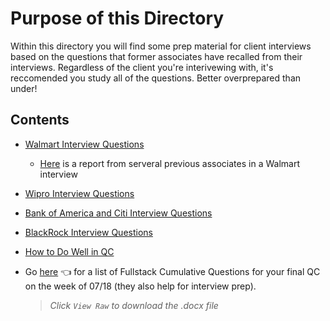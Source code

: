 # Purpose of this Directory
Within this directory you will find some prep material for client interviews based on the questions that former associates have recalled from their interviews.  Regardless of the client you're interivewing with, it's reccomended you study all of the questions.  Better overprepared than under!

## Contents
- [Walmart Interview Questions](https://github.com/220531-Enterprise/demos/blob/main/interviews/walmart.md)
  - [Here](https://docs.google.com/spreadsheets/d/1PVKgjH_LgKxR5LaUCgGqbdwwWAUQtVqUjNMQa9TKyCc/edit?usp=sharing) is a report from serveral previous associates in a Walmart interview
  
- [Wipro Interview Questions](https://github.com/220531-Enterprise/demos/blob/main/interviews/wipro.md)

- [Bank of America and Citi Interview Questions](https://github.com/220531-Enterprise/demos/blob/main/interviews/bofa-and-citi.md)

- [BlackRock Interview Questions](https://github.com/220531-Enterprise/demos/blob/main/interviews/blackrock.md)

- [How to Do Well in QC](https://github.com/220531-Enterprise/demos/blob/main/interviews/how-to-do-well-in-qc.md)

- Go [here](https://github.com/220531-Enterprise/demos/blob/main/interviews/Enterprise_Cumulative_Review_Questions.docx) 👈 for a list of Fullstack Cumulative Questions for your final QC on the week of 07/18 (they also help for interview prep).
  > *Click `View Raw` to download the .docx file*
